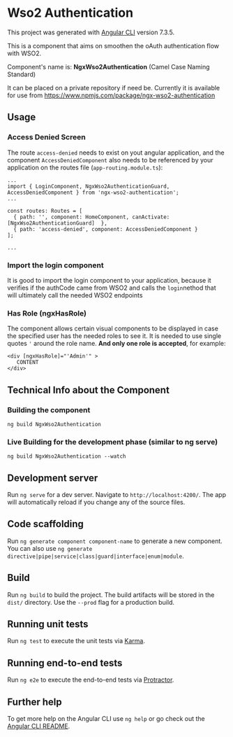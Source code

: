# Wso2 Authentication

This project was generated with [Angular CLI](https://github.com/angular/angular-cli) version 7.3.5.

This is a component that aims on smoothen the oAuth authentication flow with WSO2. 

Component's name is: **NgxWso2Authentication**  (Camel Case Naming Standard)

It can be placed on a private repository if need be. Currently it is available for use from  https://www.npmjs.com/package/ngx-wso2-authentication

## Usage

### Access Denied Screen

The route `access-denied` needs to exist on yout angular application, and the component `AccessDeniedComponent` also needs to be referenced by your application on the routes file (```app-routing.module.ts```):

```
...
import { LoginComponent, NgxWso2AuthenticationGuard, AccessDeniedComponent } from 'ngx-wso2-authentication';
...

const routes: Routes = [ 
  { path: '', component: HomeComponent, canActivate: [NgxWso2AuthenticationGuard]  }, 
  { path: 'access-denied', component: AccessDeniedComponent }
];

...

```

### Import the login component

It is good to import the login component to your application, because it verifies if the authCode came from WSO2 and calls the ```login```nethod that will ultimately call the needed WSO2 endpoints

### Has Role (ngxHasRole)

The component allows certain visual components to be displayed in case the specified user has the needed roles to see it. It is needed to use single quotes ```'``` around the role name. **And only one role is accepted**, for example:

```
<div [ngxHasRole]="'Admin'" >
   CONTENT
</div>
```



## Technical Info about the Component

### Building the component

```
ng build NgxWso2Authentication
```

### Live Building for the development phase (similar to ng serve)

```
ng build NgxWso2Authentication --watch
```

## Development server

Run `ng serve` for a dev server. Navigate to `http://localhost:4200/`. The app will automatically reload if you change any of the source files.

## Code scaffolding

Run `ng generate component component-name` to generate a new component. You can also use `ng generate directive|pipe|service|class|guard|interface|enum|module`.

## Build

Run `ng build` to build the project. The build artifacts will be stored in the `dist/` directory. Use the `--prod` flag for a production build.

## Running unit tests

Run `ng test` to execute the unit tests via [Karma](https://karma-runner.github.io).

## Running end-to-end tests

Run `ng e2e` to execute the end-to-end tests via [Protractor](http://www.protractortest.org/).

## Further help

To get more help on the Angular CLI use `ng help` or go check out the [Angular CLI README](https://github.com/angular/angular-cli/blob/master/README.md).
